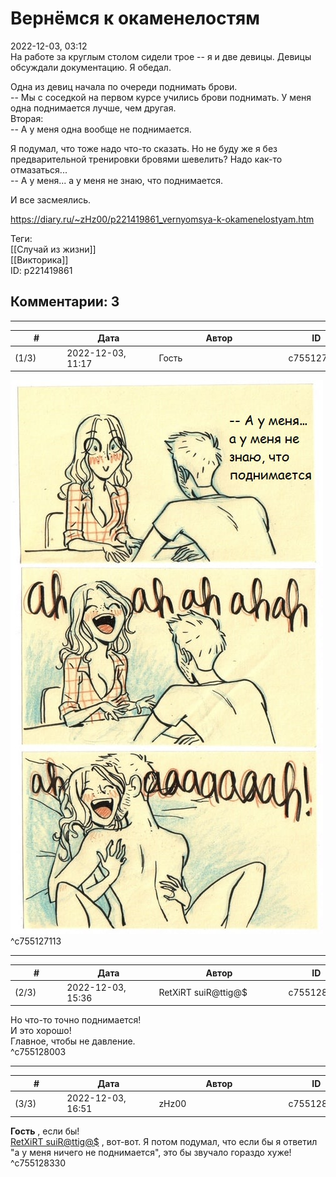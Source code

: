 Вернёмся к окаменелостям
========================

  
2022-12-03, 03:12  
 На работе за круглым столом сидели трое -- я и две девицы. Девицы обсуждали документацию. Я обедал.   
   
 Одна из девиц начала по очереди поднимать брови.   
 -- Мы с соседкой на первом курсе учились брови поднимать. У меня одна поднимается лучше, чем другая.   
 Вторая:   
 -- А у меня одна вообще не поднимается.   
   
 Я подумал, что тоже надо что-то сказать. Но не буду же я без предварительной тренировки бровями шевелить? Надо как-то отмазаться...   
 -- А у меня... а у меня не знаю, что поднимается.   
   
 И все засмеялись.   
  
<https://diary.ru/~zHz00/p221419861_vernyomsya-k-okamenelostyam.htm>  
  
Теги:  
[[Случай из жизни]]  
[[Викторика]]  
ID: p221419861  


Комментарии: 3
--------------

  


---



|         #         |              Дата              |                     Автор                     |           ID           |
| --- | --- | --- | --- |
| (1/3) | 2022-12-03, 11:17 | Гость | c755127113 |

  
 ![-- А у меня... а у меня не знаю, что поднимается.](pics/j3sVgkk.jpg)   
 ^c755127113

---



|         #         |              Дата              |                     Автор                     |           ID           |
| --- | --- | --- | --- |
| (2/3) | 2022-12-03, 15:36 | RetXiRT suiR@ttig@$ | c755128003 |

  
 Но что-то точно поднимается!   
 И это хорошо!   
 Главное, чтобы не давление.   
 ^c755128003

---



|         #         |              Дата              |                     Автор                     |           ID           |
| --- | --- | --- | --- |
| (3/3) | 2022-12-03, 16:51 | zHz00 | c755128330 |

  
  **Гость**  , если бы!   
  [RetXiRT suiR@ttig@$](https://Hellspawn.diary.ru "Atomicautionuclear")  , вот-вот. Я потом подумал, что если бы я ответил "а у меня ничего не поднимается", это бы звучало гораздо хуже!   
 ^c755128330